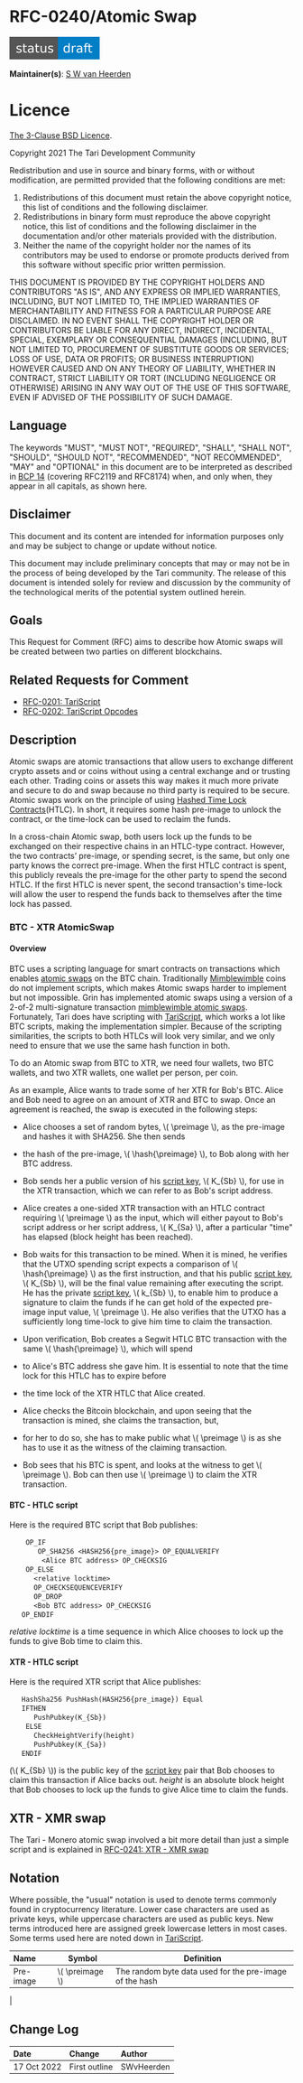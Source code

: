 # RFC-0240/Atomic Swap

![status: draft](theme/images/status-draft.svg)

**Maintainer(s)**: [S W van Heerden](https://github.com/SWvheerden)

# Licence

[The 3-Clause BSD Licence](https://opensource.org/licenses/BSD-3-Clause).

Copyright 2021 The Tari Development Community

Redistribution and use in source and binary forms, with or without modification, are permitted provided that the
following conditions are met:

1. Redistributions of this document must retain the above copyright notice, this list of conditions and the following
   disclaimer.
2. Redistributions in binary form must reproduce the above copyright notice, this list of conditions and the following
   disclaimer in the documentation and/or other materials provided with the distribution.
3. Neither the name of the copyright holder nor the names of its contributors may be used to endorse or promote products
   derived from this software without specific prior written permission.

THIS DOCUMENT IS PROVIDED BY THE COPYRIGHT HOLDERS AND CONTRIBUTORS "AS IS", AND ANY EXPRESS OR IMPLIED WARRANTIES,
INCLUDING, BUT NOT LIMITED TO, THE IMPLIED WARRANTIES OF MERCHANTABILITY AND FITNESS FOR A PARTICULAR PURPOSE ARE
DISCLAIMED. IN NO EVENT SHALL THE COPYRIGHT HOLDER OR CONTRIBUTORS BE LIABLE FOR ANY DIRECT, INDIRECT, INCIDENTAL,
SPECIAL, EXEMPLARY OR CONSEQUENTIAL DAMAGES (INCLUDING, BUT NOT LIMITED TO, PROCUREMENT OF SUBSTITUTE GOODS OR
SERVICES; LOSS OF USE, DATA OR PROFITS; OR BUSINESS INTERRUPTION) HOWEVER CAUSED AND ON ANY THEORY OF LIABILITY,
WHETHER IN CONTRACT, STRICT LIABILITY OR TORT (INCLUDING NEGLIGENCE OR OTHERWISE) ARISING IN ANY WAY OUT OF THE USE OF
THIS SOFTWARE, EVEN IF ADVISED OF THE POSSIBILITY OF SUCH DAMAGE.

## Language

The keywords "MUST", "MUST NOT", "REQUIRED", "SHALL", "SHALL NOT", "SHOULD", "SHOULD NOT", "RECOMMENDED",
"NOT RECOMMENDED", "MAY" and "OPTIONAL" in this document are to be interpreted as described in
[BCP 14](https://tools.ietf.org/html/bcp14) (covering RFC2119 and RFC8174) when, and only when, they appear in all capitals, as
shown here.

## Disclaimer

This document and its content are intended for information purposes only and may be subject to change or update
without notice.

This document may include preliminary concepts that may or may not be in the process of being developed by the Tari
community. The release of this document is intended solely for review and discussion by the community of the
technological merits of the potential system outlined herein.

## Goals

This Request for Comment (RFC) aims to describe how Atomic swaps will be created between two parties on different blockchains.

## Related Requests for Comment

* [RFC-0201: TariScript](RFC-0201_TariScript.md)
* [RFC-0202: TariScript Opcodes](RFC-0202_TariScriptOpcodes.md)

$$
\newcommand{\preimage}{\\phi} % pre image
\newcommand{\hash}[1]{\mathrm{H}\bigl({#1}\bigr)}
$$

## Description

Atomic swaps are atomic transactions that allow users to exchange different crypto assets and or coins without using a
central exchange and or trusting each other. Trading coins or assets this way makes it much more private and secure to
do and swap because no third party is required to be secure. Atomic swaps work on the principle of using 
[Hashed Time Lock Contracts](https://en.bitcoin.it/wiki/Hash_Time_Locked_Contracts)(HTLC). 
In short, it requires some hash pre-image to unlock the contract, or the time-lock can be used to reclaim the funds. 

In a cross-chain Atomic swap, both users lock up the funds to be exchanged on their respective chains in an HTLC-type contract. 
However, the two contracts’ pre-image, or spending secret, is the same, but only one party knows the correct pre-image. 
When the first HTLC contract is spent, this publicly reveals the pre-image for the other party to spend the second HTLC.
If the first HTLC is never spent, the second transaction's time-lock will allow the user to respend the funds back to
themselves after the time lock has passed.

### BTC - XTR AtomicSwap

#### Overview

BTC uses a scripting language for smart contracts on transactions which enables [atomic swaps](https://tlu.tarilabs.com/protocols/atomic-swaps/AtomicSwaps.html)
on the BTC chain. Traditionally [Mimblewimble] coins do not implement scripts, which makes Atomic swaps harder to
implement but not impossible. Grin has implemented atomic swaps using a version of a 2-of-2 multi-signature transaction
[mimblewimble atomic swaps](https://tlu.tarilabs.com/protocols/grin-protocol-overview/MainReport.html#atomic-swaps).
Fortunately, Tari does have scripting with [TariScript], which works a lot like BTC scripts, making the implementation simpler.
Because of the scripting similarities, the scripts to both HTLCs will look very similar, and we only need to ensure that
we use the same hash function in both. 

To do an Atomic swap from BTC to XTR, we need four wallets, two BTC wallets, and two XTR wallets, one wallet per person,
per coin.

As an example, Alice wants to trade some of her XTR for Bob's BTC. Alice and Bob need to agree on an amount of XTR and
BTC to swap. Once an agreement is reached, the swap is executed in the following steps:

* Alice chooses a set of random bytes, \\( \preimage \\), as the pre-image and hashes it with SHA256. She then sends
* the hash of the pre-image, \\( \hash{\preimage} \\), to Bob along with her BTC address.

* Bob sends her a public version of his [script key], \\( K_{Sb} \\), for use in the XTR transaction, which we can refer
to as Bob's script address.

* Alice creates a one-sided XTR transaction with an HTLC contract requiring \\( \preimage \\) as the input, which will
either payout to Bob's script address or her script address, \\( K_{Sa} \\), after a particular "time" has elapsed
(block height has been reached). 

* Bob waits for this transaction to be mined. When it is mined, he verifies that the UTXO spending script expects a
comparison of \\( \hash{\preimage} \\) as the first instruction, and that his public [script key], \\( K_{Sb} \\), will
be the final value remaining after executing the script. He has the private [script key], \\( k_{Sb} \\), to enable him
to produce a signature to claim the funds if he can get hold of the expected pre-image input value, \\( \preimage \\).
He also verifies that the UTXO has a sufficiently long time-lock to give him time to claim the transaction.

* Upon verification, Bob creates a Segwit HTLC BTC transaction with the same \\( \hash{\preimage} \\), which will spend
* to Alice's BTC address she gave him. It is essential to note that the time lock for this HTLC has to expire before
* the time lock of the XTR HTLC that Alice created.

* Alice checks the Bitcoin blockchain, and upon seeing that the transaction is mined, she claims the transaction, but,
* for her to do so, she has to make public what \\( \preimage \\) is as she has to use it as the witness of the 
claiming transaction.

* Bob sees that his BTC is spent, and looks at the witness to get \\( \preimage \\). Bob can then use \\( \preimage \\)
to claim the XTR transaction.

#### BTC - HTLC script 

Here is the required BTC script that Bob publishes:

``` btc_script,ignore
	OP_IF
	   OP_SHA256 <HASH256{pre_image}> OP_EQUALVERIFY
		<Alice BTC address> OP_CHECKSIG
	OP_ELSE
      <relative locktime>
      OP_CHECKSEQUENCEVERIFY
      OP_DROP
      <Bob BTC address> OP_CHECKSIG
   OP_ENDIF
```
_relative locktime_ is a time sequence in which Alice chooses to lock up the funds to give Bob time to claim this. 

#### XTR - HTLC script 

Here is the required XTR script that Alice publishes:

``` TariScript,ignore
   HashSha256 PushHash(HASH256{pre_image}) Equal
   IFTHEN
      PushPubkey(K_{Sb})
	ELSE
      CheckHeightVerify(height)
      PushPubkey(K_{Sa})
   ENDIF
```
(\\( K_{Sb} \\)) is the public key of the [script key] pair that Bob chooses to claim this transaction if Alice backs out. 
_height_ is an absolute block height that Bob chooses to lock up the funds to give Alice time to claim the funds. 

## XTR - XMR swap 

The Tari - Monero atomic swap involved a bit more detail than just a simple script and is explained in
[RFC-0241: XTR - XMR swap](RFC-0241_AtomicSwapXMR.md)


## Notation

Where possible, the "usual" notation is used to denote terms commonly found in cryptocurrency literature. Lower case
characters are used as private keys, while uppercase characters are used as public keys. New terms introduced here are
assigned greek lowercase letters in most cases. Some terms used here are noted down in [TariScript].

| Name        | Symbol              | Definition |
|:------------|---------------------| -----------|
| Pre-image   | \\( \preimage \\) | The random byte data used for the pre-image of the hash |
| 


## Change Log

| Date        | Change              | Author    |
|:------------|:--------------------|:----------|
| 17 Oct 2022 | First outline       | SWvHeerden|

[HTLC]: Glossary.md#hashed-time-locked-contract
[Mempool]: Glossary.md#mempool
[Mimblewimble]: Glossary.md#mimblewimble
[TariScript]: Glossary.md#tariscript
[script key]: Glossary.md#script-keypair
